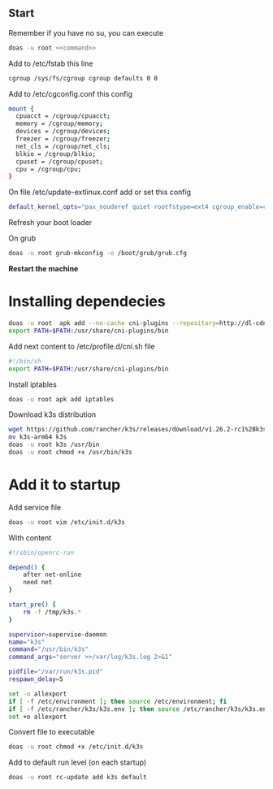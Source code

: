 ## Start

Remember if you have no su, you can execute

```bash
doas -u root <<command>>
```

Add to /etc/fstab this line

```bash
cgroup /sys/fs/cgroup cgroup defaults 0 0
```

Add to /etc/cgconfig.conf this config

```bash
mount {
  cpuacct = /cgroup/cpuacct;
  memory = /cgroup/memory;
  devices = /cgroup/devices;
  freezer = /cgroup/freezer;
  net_cls = /cgroup/net_cls;
  blkio = /cgroup/blkio;
  cpuset = /cgroup/cpuset;
  cpu = /cgroup/cpu;
}
```

On file /etc/update-extlinux.conf add or set this config

```bash
default_kernel_opts="pax_nouderef quiet rootfstype=ext4 cgroup_enable=cpuset cgroup_memory=1 cgroup_enable=memory
```

Refresh your boot loader

On grub
```bash
doas -u root grub-mkconfig -o /boot/grub/grub.cfg
```

**Restart the machine**

# Installing dependecies

```bash
doas -u root  apk add --no-cache cni-plugins --repository=http://dl-cdn.alpinelinux.org/alpine/edge/community
export PATH=$PATH:/usr/share/cni-plugins/bin
```

Add next content to /etc/profile.d/cni.sh file

```bash
#!/bin/sh
export PATH=$PATH:/usr/share/cni-plugins/bin
```

Install iptables

```bash
doas -u root apk add iptables
```
Download k3s distribution
```bash
wget https://github.com/rancher/k3s/releases/download/v1.26.2-rc1%2Bk3s1/k3s-arm64
mv k3s-arm64 k3s
doas -u root k3s /usr/bin
doas -u root chmod +x /usr/bin/k3s
```
# Add it to startup
Add service file

```bash
doas -u root vim /etc/init.d/k3s
```

With content

```bash
#!/sbin/openrc-run

depend() {
    after net-online
    need net
}

start_pre() {
    rm -f /tmp/k3s.*
}

supervisor=supervise-daemon
name="k3s"
command="/usr/bin/k3s"
command_args="server >>/var/log/k3s.log 2>&1"

pidfile="/var/run/k3s.pid"
respawn_delay=5

set -o allexport
if [ -f /etc/environment ]; then source /etc/environment; fi
if [ -f /etc/rancher/k3s/k3s.env ]; then source /etc/rancher/k3s/k3s.env; fi
set +o allexport
```

Convert file to executable

```bash
doas -u root chmod +x /etc/init.d/k3s
```

Add to default run level (on each startup)

```bash
doas -u root rc-update add k3s default
```


